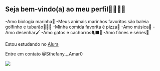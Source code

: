 ## Seja bem-vindo(a) ao meu perfil🐬🐋🦈🍒
-Amo biologia marinha🌊
-Meus animais marinhos favoritos são baleia golfinho e tubarão🐬🦈🐳
-Minha comida favorita é pizza🍕
-Amo música🎵
-Amo desenhar🖌️
-Amo gatos e cachorros🐈‍⬛🐶
-Amo filmes e séries🎴

Estou estudando no [Alura](https//www.alura.com.br)

Entre em contato @Sthefany._.Amar0





![](https://tenor.com/pt-BR/view/wiggle-shark-comfy-gif-14429309559600955000)
